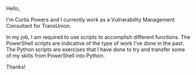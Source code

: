Hello, 

I'm Curtis Powers and I currently work as a Vulnerability Management Consultant for TransUnion. 

In my job, I am required to use scripts to accomplish different functions. The PowerShell scripts are indicative of the type of work I've done in the past. 
The Python scripts are exercises that I have done to try and transfer some of my skills from PowerShell into Python. 

Thanks!
